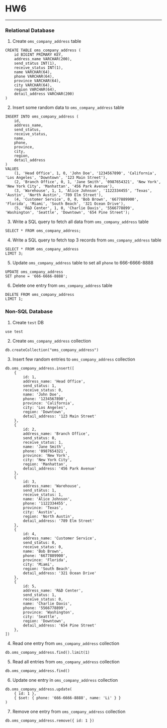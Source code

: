 # HW6

____

### Relational Database

1. Create `oms_company_address` table

```mysql
CREATE TABLE oms_company_address (
    id BIGINT PRIMARY KEY, 
    address_name VARCHAR(200),
    send_status INT(1),
    receive_status INT(1),
    name VARCHAR(64),
    phone VARCHAR(64),
    province VARCHAR(64),
    city VARCHAR(64),
    region VARCHAR(64),
    detail_address VARCHAR(200)
)
```

2. Insert some random data to `oms_company_address` table

```mysql
INSERT INTO oms_company_address (
    id, 
    address_name, 
    send_status, 
    receive_status, 
    name, 
    phone, 
    province, 
    city, 
    region, 
    detail_address
) 
VALUES
    (1, 'Head Office', 1, 0, 'John Doe', '1234567890', 'California', 'Los Angeles', 'Downtown', '123 Main Street'),
    (2, 'Branch Office', 0, 1, 'Jane Smith', '0987654321', 'New York', 'New York City', 'Manhattan', '456 Park Avenue'),
    (3, 'Warehouse', 1, 1, 'Alice Johnson', '1122334455', 'Texas', 'Austin', 'North Austin', '789 Elm Street'),
    (4, 'Customer Service', 0, 0, 'Bob Brown', '6677889900', 'Florida', 'Miami', 'South Beach', '321 Ocean Drive'),
    (5, 'R&D Center', 1, 0, 'Charlie Davis', '5566778899', 'Washington', 'Seattle', 'Downtown', '654 Pine Street');
```

3. Write a SQL query to fetch all data from `oms_company_address` table

```mysql
SELECT * FROM oms_company_address;
```

4. Write a SQL query to fetch top 3 records from `oms_company_address` table

```mysql
SELECT * FROM oms_company_address 
LIMIT 3;
```

5. Update `oms_company_address` table to set all `phone` to 666-6666-8888

```mysql
UPDATE oms_company_address 
SET phone = '666-6666-8888';
```

6. Delete one entry from `oms_company_address` table

```mysql
DELETE FROM oms_company_address
LIMIT 1;
```

### Non-SQL Database

1. Create `test` DB
```mongodb-json
use test
```

2. Create `oms_company_address` collection
```mongodb-json
db.createCollection("oms_company_address")
```

3. Insert few random entries to `oms_company_address` collection
```mongodb-json
db.oms_company_address.insert([
    {
        id: 1,
        address_name: 'Head Office',
        send_status: 1,
        receive_status: 0,
        name: 'John Doe',
        phone: '1234567890',
        province: 'California',
        city: 'Los Angeles',
        region: 'Downtown',
        detail_address: '123 Main Street'
    },
    {
        id: 2,
        address_name: 'Branch Office',
        send_status: 0,
        receive_status: 1,
        name: 'Jane Smith',
        phone: '0987654321',
        province: 'New York',
        city: 'New York City',
        region: 'Manhattan',
        detail_address: '456 Park Avenue'
    },
    {
        id: 3,
        address_name: 'Warehouse',
        send_status: 1,
        receive_status: 1,
        name: 'Alice Johnson',
        phone: '1122334455',
        province: 'Texas',
        city: 'Austin',
        region: 'North Austin',
        detail_address: '789 Elm Street'
    },
    {
        id: 4,
        address_name: 'Customer Service',
        send_status: 0,
        receive_status: 0,
        name: 'Bob Brown',
        phone: '6677889900',
        province: 'Florida',
        city: 'Miami',
        region: 'South Beach',
        detail_address: '321 Ocean Drive'
    },
    {
        id: 5,
        address_name: 'R&D Center',
        send_status: 1,
        receive_status: 0,
        name: 'Charlie Davis',
        phone: '5566778899',
        province: 'Washington',
        city: 'Seattle',
        region: 'Downtown',
        detail_address: '654 Pine Street'
    },
])
```

4. Read one entry from `oms_company_address` collection
```mongodb-json
db.oms_company_address.find().limit(1)
```

5. Read all entries from `oms_company_address` collection
```mongodb-json
db.oms_company_address.find()
```

6. Update one entry in `oms_company_address` collection
```mongodb-json
db.oms_company_address.update(
    { id: 1 },
    { $set: { phone: '666-6666-8888', name: 'Li' } }
)
```

7. Remove one entry from `oms_company_address` collection
```mongodb-json
db.oms_company_address.remove({ id: 1 })
```